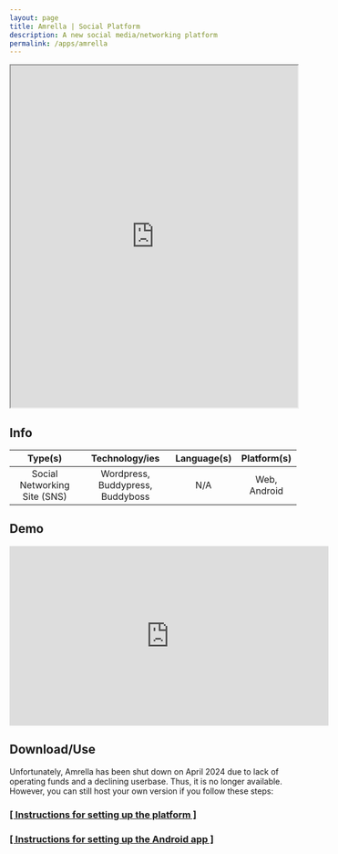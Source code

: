 ```yaml
---
layout: page
title: Amrella | Social Platform
description: A new social media/networking platform
permalink: /apps/amrella
---
```


<iframe src="https://apps.mux8.com/amrella" width="100%" height="600px"></iframe>

## Info

| Type(s) | Technology/ies | Language(s) | Platform(s) |
|:---:|:---:|:---:|:---:|
| Social Networking Site (SNS) | Wordpress, Buddypress, Buddyboss | N/A | Web, Android |

## Demo

<iframe width="560" height="315" src="https://www.youtube.com/embed/j1eKwfCIhbk?si=HXD-swYOAr_zo_K_" title="YouTube video player" frameborder="0" allow="accelerometer; autoplay; clipboard-write; encrypted-media; gyroscope; picture-in-picture; web-share" referrerpolicy="strict-origin-when-cross-origin" allowfullscreen></iframe>

## Download/Use

Unfortunately, Amrella has been shut down on April 2024 due to lack of operating funds and a declining userbase. Thus, it is no longer available. However, you can still host your own version if you follow these steps:

### [[ Instructions for setting up the platform ]](https://dewanmukto.com/webdev/diy/socialmedia/2024/03/02/make-your-own-social-platform/)

### [[ Instructions for setting up the Android app ]](https://dewanmukto.com/2022/01/20/website-to-apk/)
